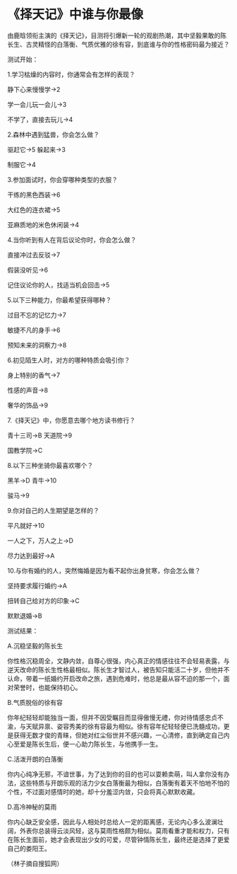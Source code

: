 # 《择天记》中谁与你最像

由鹿晗领衔主演的《择天记》，目测将引爆新一轮的观剧热潮，其中坚毅果敢的陈长生、古灵精怪的白落衡、气质优雅的徐有容，到底谁与你的性格密码最为接近？ 

测试开始： 

1.学习枯燥的内容时，你通常会有怎样的表现？ 

静下心来慢慢学→2 

学一会儿玩一会儿→3 

不学了，直接去玩儿→4 

2.森林中遇到猛兽，你会怎么做？ 

驱赶它→5 躲起来→3 

制服它→4 

3.参加面试时，你会穿哪种类型的衣服？ 

干练的黑色西装→6 

大红色的连衣裙→5 

亚麻质地的米色休闲装→4 

4.当你听到有人在背后议论你时，你会怎么做？ 

直接冲过去反驳→7 

假装没听见→6 

记住议论你的人，找适当机会回击→5 

5.以下三种能力，你最希望获得哪种？ 

过目不忘的记忆力→7 

敏捷不凡的身手→6 

预知未来的洞察力→8 

6.初见陌生人时，对方的哪种特质会吸引你？ 

身上特别的香气→7 

性感的声音→8 

奢华的饰品→9 

7.《择天记》中，你愿意去哪个地方读书修行？ 

青十三司→B 天道院→9 

国教学院→C 

8.以下三种坐骑你最喜欢哪个？ 

黑羊→D 青牛→10 

骏马→9 

9.你对自己的人生期望是怎样的？ 

平凡就好→10 

一人之下，万人之上→D 

尽力达到最好→A 

10.与你有婚约的人，突然悔婚是因为看不起你出身贫寒，你会怎么做？ 

坚持要求履行婚约→A 

扭转自己给对方的印象→C 

默默退婚→B 

测试结果： 

A.沉稳坚毅的陈长生 

你性格沉稳周全，文静内敛，自尊心很强，内心真正的情感往往不会轻易表露，与逆天改命的陈长生性格最相似。陈长生才智过人，被告知只能活二十岁，但他并不认命，带着一纸婚约开启改命之旅，遇到危难时，他总是最从容不迫的那一个，面对荣誉时，也能保持初心。 

B.气质脱俗的徐有容 

你年纪轻轻却能独当一面，但并不因受瞩目而显得傲慢无禮，你对待情感忠贞不渝，与天赋异禀、姿容秀美的徐有容最为相似。徐有容年纪轻轻便已洗髓成功，更是获得无数才俊的青睐，但她对红尘俗世并不感兴趣，一心清修，直到确定自己内心至爱是陈长生后，便一心助力陈长生，与他携手一生。 

C.活泼开朗的白落衡 

你内心纯净无邪，不谙世事，为了达到你的目的也可以耍赖卖萌，叫人拿你没有办法，这些特质与开朗乐观的活力少女白落衡最为相似，白落衡有着天不怕地不怕的个性，不过面对感情时的她，却十分羞涩内敛，只会将真心默默收藏。 

D.高冷神秘的莫雨 

你内心缺乏安全感，因此与人相处时总给人一定的距离感，无论内心多么波澜壮阔，外表你总装得云淡风轻，这与莫雨性格颇为相似。莫雨看重才能和权力，只有在陈长生面前，她才会表现出少女的可爱，尽管钟情陈长生，最终还是选择了更爱自己的娄阳王。 

（林子摘自搜狐网）
